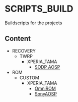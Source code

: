 # SCRIPTS_BUILD
Buildscripts for the projects

## Content
- RECOVERY
  - TWRP
    - XPERIA_TAMA
      - [SODP AOSP](RECOVERY/TWRP/XPERIA_TAMA/SODP/README.md)
- ROM
  - CUSTOM
    - XPERIA_TAMA
      - [OmniROM](ROM/CUSTOM/XPERIA_TAMA/OmniROM/README.md)
      - [SonyAOSP](ROM/CUSTOM/XPERIA_TAMA/SonyAOSP/README.md)
